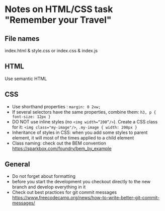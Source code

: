 # Notes on HTML/CSS task "Remember your Travel"

## File names
index.html & style.css or index.css & index.js

## HTML
Use semantic HTML

## CSS
- Use shorthand properties : ```margin: 0 2vw; ```
- If several selectors have the same properties, combine them: ```h3, p { font-size: 12px }```
- DO NOT use inline styles (no ```<img width=“200”/>```). Create a CSS class for it: ```<img class="my-image"/>```, ```.my-image { width: 200px }```
- Inheritance of styles in CSS: when you add some styles to parent element, it will most of the times applied to a child element
- Class naming: check out the BEM convention https://sparkbox.com/foundry/bem_by_example

## General
- Do not forget about formatting 
- before you start the development you checkout directly to the new branch and develop everything in it
- Check out best practices for git commit messages https://www.freecodecamp.org/news/how-to-write-better-git-commit-messages/

